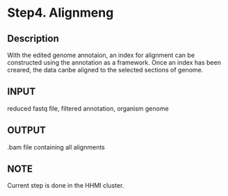 # Step4. Alignmeng
## Description
With the edited genome annotaion, an index for alignment can be constructed using the annotation as a framework. Once an index has been creared, the data canbe aligned to the selected sections of genome.
## INPUT
reduced fastq file, filtered annotation, organism genome
## OUTPUT 
.bam file containing all alignments 

## NOTE
Current step is done in the HHMI cluster. 
